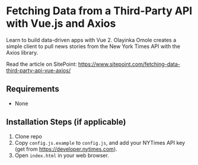 # Fetching Data from a Third-Party API with Vue.js and Axios

Learn to build data-driven apps with Vue 2. Olayinka Omole creates a simple client to pull news stories from the New York Times API with the Axios library.

Read the article on SitePoint: https://www.sitepoint.com/fetching-data-third-party-api-vue-axios/

## Requirements

* None

## Installation Steps (if applicable)

1. Clone repo
2. Copy `config.js.example` to `config.js`, and add your NYTimes API key (get from https://developer.nytimes.com).
3. Open `index.html` in your web browser.



